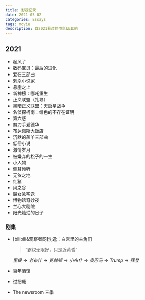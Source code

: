 ```yaml
---
title: 影视记录
date: 2021-05-02
categories: Essays
tags: movie
description: 自2021看过的电影&&其他
---
```


## 2021



- 起风了
- 数码宝贝：最后的进化
- 爱在三部曲
- 刺杀小说家
- 悬崖之上
- 新神榜：哪吒重生
- 正义联盟（扎导）
- 黑暗正义联盟：天启星战争
- 名侦探柯南：绯色的不存在证明
- 第六感
- 剪刀手爱德华
- 布达佩斯大饭店
- 沉默的羔羊三部曲
- 低俗小说
- 激情岁月
- 被嫌弃的松子的一生
- 小人物
- 侧耳倾听
- 无依之地
- 红猪
- 风之谷
- 魔女急宅送
- 博物馆奇妙夜
- 兰心大剧院
- 阳光灿烂的日子

### 剧集

- [bilibili&观察者网]沈逸：白宫里的主角们

  > “霸权无限好，只是近黄昏”

  $里根\rightarrow 老布什\rightarrow 克林顿 \rightarrow 小布什 \rightarrow 奥巴马 \rightarrow Trump \rightarrow 拜登$

- 百年酒馆

- 过把瘾

- The newsroom 三季

